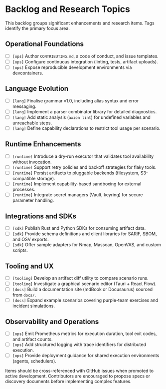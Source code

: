 # Backlog and Research Topics

This backlog groups significant enhancements and research items. Tags identify the primary focus area.

## Operational Foundations

- [ ] `[ops]` Author `CONTRIBUTING.md`, a code of conduct, and issue templates.
- [ ] `[ops]` Configure continuous integration (linting, tests, artifact uploads).
- [ ] `[ops]` Expose reproducible development environments via devcontainers.

## Language Evolution

- [ ] `[lang]` Finalise grammar v1.0, including alias syntax and error messaging.
- [ ] `[lang]` Implement a parser combinator library for detailed diagnostics.
- [ ] `[lang]` Add static analysis (`axion lint`) for undefined variables and unreachable steps.
- [ ] `[lang]` Define capability declarations to restrict tool usage per scenario.

## Runtime Enhancements

- [ ] `[runtime]` Introduce a dry-run executor that validates tool availability without invocation.
- [ ] `[runtime]` Support retry policies and backoff strategies for flaky tools.
- [ ] `[runtime]` Persist artifacts to pluggable backends (filesystem, S3-compatible storage).
- [ ] `[runtime]` Implement capability-based sandboxing for external processes.
- [ ] `[runtime]` Integrate secret managers (Vault, keyring) for secure parameter handling.

## Integrations and SDKs

- [ ] `[sdk]` Publish Rust and Python SDKs for consuming artifact data.
- [ ] `[sdk]` Provide schema definitions and client libraries for SARIF, SBOM, and OSV exports.
- [ ] `[sdk]` Offer sample adapters for Nmap, Masscan, OpenVAS, and custom scripts.

## Tooling and UX

- [ ] `[tooling]` Develop an artifact diff utility to compare scenario runs.
- [ ] `[tooling]` Investigate a graphical scenario editor (Tauri + React Flow).
- [ ] `[docs]` Build a documentation site (mdBook or Docusaurus) sourced from `docs/`.
- [ ] `[docs]` Expand example scenarios covering purple-team exercises and incident simulations.

## Observability and Operations

- [ ] `[ops]` Emit Prometheus metrics for execution duration, tool exit codes, and artifact counts.
- [ ] `[ops]` Add structured logging with trace identifiers for distributed execution.
- [ ] `[ops]` Provide deployment guidance for shared execution environments (agents, schedulers).

Items should be cross-referenced with GitHub issues when promoted to active development. Contributors are encouraged to propose specs or discovery documents before implementing complex features.
